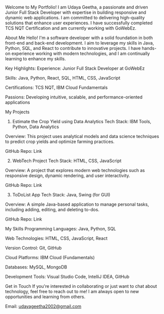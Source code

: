 Welcome to My Portfolio!
I am Udaya Geetha, a passionate and driven Junior Full Stack Developer with expertise in building responsive and dynamic web applications. I am committed to delivering high-quality solutions that enhance user experiences. I have successfully completed TCS NQT Certification and am currently working with GoWebEz.

About Me
Hello! I'm a software developer with a solid foundation in both front-end and back-end development. I aim to leverage my skills in Java, Python, SQL, and React to contribute to innovative projects. I have hands-on experience working with modern technologies, and I am continually learning to enhance my skills.

Key Highlights:
Experience: Junior Full Stack Developer at GoWebEz

Skills: Java, Python, React, SQL, HTML, CSS, JavaScript

Certifications: TCS NQT, IBM Cloud Fundamentals

Passions: Developing intuitive, scalable, and performance-oriented applications

My Projects
1. Estimate the Crop Yield using Data Analytics
Tech Stack: IBM Tools, Python, Data Analytics

Overview: This project uses analytical models and data science techniques to predict crop yields and optimize farming practices.

GitHub Repo: Link

2. WebTech Project
Tech Stack: HTML, CSS, JavaScript

Overview: A project that explores modern web technologies such as responsive design, dynamic rendering, and user interactivity.

GitHub Repo: Link

3. ToDoList App
Tech Stack: Java, Swing (for GUI)

Overview: A simple Java-based application to manage personal tasks, including adding, editing, and deleting to-dos.

GitHub Repo: Link

My Skills
Programming Languages: Java, Python, SQL

Web Technologies: HTML, CSS, JavaScript, React

Version Control: Git, GitHub

Cloud Platforms: IBM Cloud (Fundamentals)

Databases: MySQL, MongoDB

Development Tools: Visual Studio Code, IntelliJ IDEA, GitHub

Get in Touch
If you're interested in collaborating or just want to chat about technology, feel free to reach out to me! I am always open to new opportunities and learning from others.

Email: udayageetha2002@gmail.com
